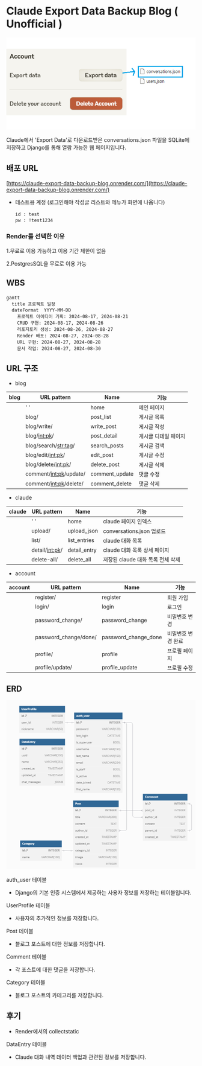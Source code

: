 # Claude Export Data Backup Blog ( Unofficial )

![json](./blog_project/media/export_data5.png)

Claude에서 'Export Data'로 다운로드받은 conversations.json 파일을 SQLite에 저장하고 Django를 통해 열람 가능한 웹 페이지입니다.

## 배포 URL
[https://claude-export-data-backup-blog.onrender.com/](https://claude-export-data-backup-blog.onrender.com/)

- 테스트용 계정 (로그인해야 작성글 리스트와 메뉴가 화면에 나옵니다)
  ```
  id : test
  pw : !test1234
  ```
  
### Render를 선택한 이유

 1.무료로 이용 가능하고 이용 기간 제한이 없음

 2.PostgresSQL을 무료로 이용 가능


## WBS
```mermaid
gantt
  title 프로젝트 일정
  dateFormat  YYYY-MM-DD
	프로젝트 아이디어 기획: 2024-08-17, 2024-08-21
	CRUD 구현: 2024-08-17, 2024-08-26
	리포지토리 생성: 2024-08-26, 2024-08-27
	Render 배포: 2024-08-27, 2024-08-28
	URL 구현: 2024-08-27, 2024-08-28
	문서 작업: 2024-08-27, 2024-08-30
```

## URL 구조

- blog

| blog | URL pattern               | Name                 | 기능              |
|------|---------------------------|----------------------|-------------------|
|      | ' '                       | home                 | 메인 페이지        |
|      | blog/                     | post_list            | 게시글 목록        | 
|      | blog/write/               | write_post           | 게시글 작성        | 
|      | blog/<int:pk>/            | post_detail          | 게시글 디테일 페이지  |  
|      | blog/search/<str:tag>/    | search_posts         | 게시글 검색        | 
|      | blog/edit/<int:pk>/       | edit_post            | 게시글 수정        | 
|      | blog/delete/<int:pk>/     | delete_post          | 게시글 삭제        | 
|      | comment/<int:pk>/update/  | comment_update       | 댓글 수정          |
|      | comment/<int:pk>/delete/  | comment_delete       | 댓글 삭제          |

- claude

| claude | URL pattern      | Name        | 기능                            |
|--------|------------------|-------------|---------------------------------|
|        | ' '              | home        | claude 페이지 인덱스             |
|        | upload/          | upload_json | conversations.json 업로드        |
|        | list/            | list_entries| claude 대화 목록                 |  
|        | detail/<int:pk>/ | detail_entry| claude 대화 목록 상세 페이지      | 
|        | delete-all/      | delete_all  | 저장된 claude 대화 목록 전체 삭제 |

- account

| account | URL pattern           | Name                 | 기능            |
|---------|-----------------------|----------------------|----------------|
|         | register/             | register             | 회원 가입         |
|         | login/                | login                | 로그인           | 
|         | password_change/      | password_change      | 비밀번호 변경      | 
|         | password_change/done/ | password_change_done | 비밀번호 변경 완료  | 
|         | profile/              | profile              | 프로필 페이지      | 
|         | profile/update/       | profile_update       | 프로필 수정       |



## ERD

![ERD](./blog_project/media/ERD2.png)

auth_user 테이블

- Django의 기본 인증 시스템에서 제공하는 사용자 정보를 저장하는 테이블입니다.

UserProfile 테이블

- 사용자의 추가적인 정보를 저장합니다.

Post 테이블

- 블로그 포스트에 대한 정보를 저장합니다.

Comment 테이블

- 각 포스트에 대한 댓글을 저장합니다.

Category 테이블

- 블로그 포스트의 카테고리를 저장합니다.


## 후기

- Render에서의 collectstatic 

DataEntry 테이블

- Claude 대화 내역 데이터 백업과 관련된 정보를 저장합니다.

